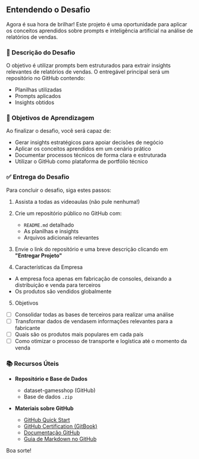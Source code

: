 ## Entendendo o Desafio

Agora é sua hora de brilhar! Este projeto é uma oportunidade para aplicar os conceitos aprendidos sobre prompts e inteligência artificial na análise de relatórios de vendas.

### 🎯 Descrição do Desafio

O objetivo é utilizar prompts bem estruturados para extrair insights relevantes de relatórios de vendas. O entregável principal será um repositório no GitHub contendo:

- Planilhas utilizadas
- Prompts aplicados
- Insights obtidos

### 🧠 Objetivos de Aprendizagem

Ao finalizar o desafio, você será capaz de:

- Gerar insights estratégicos para apoiar decisões de negócio
- Aplicar os conceitos aprendidos em um cenário prático
- Documentar processos técnicos de forma clara e estruturada
- Utilizar o GitHub como plataforma de portfólio técnico

### ✅ Entrega do Desafio

Para concluir o desafio, siga estes passos:

1. Assista a todas as videoaulas (não pule nenhuma!)
2. Crie um repositório público no GitHub com:
   - `README.md` detalhado
   - As planilhas e insights
   - Arquivos adicionais relevantes
3. Envie o link do repositório e uma breve descrição clicando em **"Entregar Projeto"**

4. Características da Empresa

- A empresa foca apenas em fabricação de consoles, deixando a distribuição e venda para terceiros
- Os produtos são vendidos globalmente

5. Objetivos

- [ ] Consolidar todas as bases de terceiros para realizar uma análise
- [ ] Transformar dados de vendasem informações relevantes para a fabricante
- [ ] Quais são os produtos mais populares em cada país
- [ ] Como otimizar o processo de transporte e logística até o momento da venda

### 📚 Recursos Úteis

- **Repositório e Base de Dados**
  - dataset-gamesshop (GitHub)
  - Base de dados `.zip`

- **Materiais sobre GitHub**
  - [GitHub Quick Start](#)
  - [GitHub Certification (GitBook)](#)
  - [Documentação GitHub](https://docs.github.com)
  - [Guia de Markdown no GitHub](https://guides.github.com/features/mastering-markdown/)

Boa sorte!

